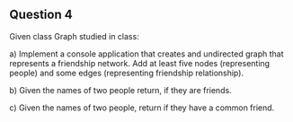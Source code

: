 ## Question 4

Given class Graph studied in class: 

a) Implement a console application that creates and undirected graph that represents a friendship network. Add at least five nodes (representing people) and some edges (representing friendship relationship).

b) Given the names of two people return, if they are friends.

c) Given the names of two people, return if they have a common friend.
